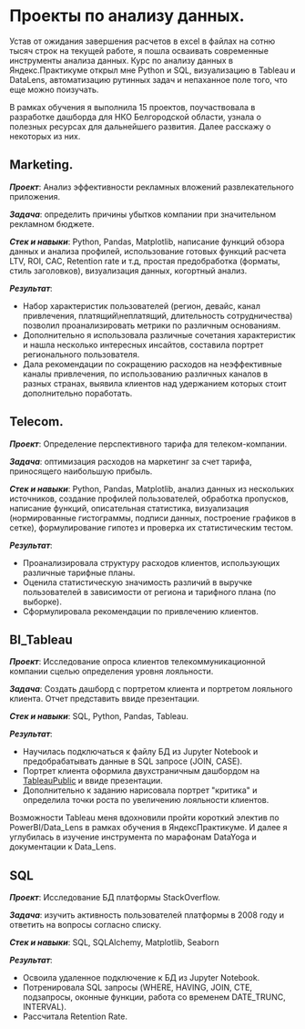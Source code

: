 # Проекты по анализу данных.

Устав от ожидания завершения расчетов в excel в файлах на сотню тысяч строк на текущей работе, я пошла осваивать современные инструменты анализа данных. Курс по анализу данных в Яндекс.Практикуме открыл мне Python и SQL, визуализацию в Tableau и DataLens, автоматизацию рутинных задач и непаханное поле того, что еще можно поизучать. 

В рамках обучения я выполнила 15 проектов, поучаствовала в разработке дашборда для НКО Белгородской области, узнала о полезных ресурсах для дальнейшего развития. Далее расскажу о некоторых из них.

## Marketing.
***Проект***: Анализ эффективности рекламных вложений развлекательного приложения.

***Задача***: определить причины убытков компании при значительном рекламном бюджете.

***Стек и навыки***: Python, Pandas, Matplotlib, написание функций обзора данных и анализа профилей, использование готовых функций расчета LTV, ROI, CAC, Retention rate и т.д, простая предобработка (форматы, стиль заголовков), визуализация данных, когортный анализ.

***Результат***: 
- Набор характеристик пользователей (регион, девайс, канал привлечения, платящий\неплатящий, длительность сотрудничества) позволил проанализировать метрики по различным основаниям. 
- Дополнительно я использовала различные сочетания характеристик и нашла несколько интересных инсайтов, составила портрет регионального пользователя. 
- Дала рекомендации по сокращению расходов на неэффективные каналы привлечения, по использованию различных каналов в разных странах, выявила клиентов над удержанием которых стоит дополнительно поработать.

## Telecom.
***Проект***: Определение перспективного тарифа для телеком-компании.

***Задача***: оптимизация расходов на маркетинг за счет тарифа, приносящего наибольшую прибыль.

***Стек и навыки***: Python, Pandas, Matplotlib, анализ данных из нескольких источников, создание профилей пользователей, обработка пропусков, написание функций, описательная статистика, визуализация (нормированные гистограммы, подписи данных, построение графиков в сетке), формулирование гипотез и проверка их статистическим тестом.

***Результат***: 
- Проанализировала структуру расходов клиентов, использующих различные тарифные планы. 
- Оценила статистическую значимость различий в выручке пользователей в зависимости от региона и тарифного плана (по выборке). 
- Сформулировала рекомендации по привлечению клиентов.

## BI_Tableau
***Проект***: Исследование опроса клиентов телекоммуникационной компании сцелью определения уровня лояльности.

***Задача***: Создать дашборд с портретом клиента и портретом лояльного клиента. Отчет представить ввиде презентации.

***Стек и навыки***: SQL, Python, Pandas, Tableau.

***Результат***: 
- Научилась подключаться к файлу БД из Jupyter Notebook и предобрабатывать данные в SQL запросе (JOIN, CASE). 
- Портрет клиента оформила двухстраничным дашбордом на 
[TableauPublic](https://public.tableau.com/views/zokham_talecomm_nps/) и ввиде презентации. 
- Дополнительно к заданию нарисовала портрет "критика" и определила точки роста по увеличению лояльности клиентов.

Возможности Tableau меня вдохновили пройти короткий электив по PowerBI/Data_Lens в рамках обучения в ЯндексПрактикуме. И далее я углубилась в изучение инструмента по марафонам DataYoga и документации к Data_Lens.

## SQL
***Проект***: Исследование БД платформы StackOverflow.

***Задача***: изучить активность пользователей платформы в 2008 году и ответить на вопросы согласно списку.

***Стек и навыки***: SQL, SQLAlchemy, Matplotlib, Seaborn

***Результат***: 
- Освоила удаленное подключение к БД из Jupyter Notebook.
- Потренировала SQL запросы (WHERE, HAVING, JOIN, CTE, подзапросы, оконные функции, работа со временем DATE_TRUNC, INTERVAL).
- Рассчитала Retention Rate.

